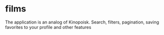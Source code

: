 # films
The application is an analog of Kinopoisk. Search, filters, pagination, saving favorites to your profile and other features
